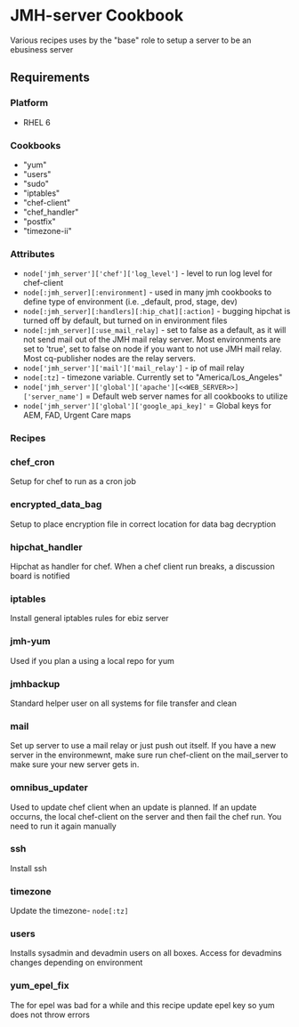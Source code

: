 JMH-server Cookbook
==============================
Various recipes uses by the "base" role to setup a server to be an ebusiness server

Requirements
-------------


### Platform
* RHEL 6

### Cookbooks
* "yum"
* "users"
* "sudo"
* "iptables"
* "chef-client"
* "chef_handler"
* "postfix"
* "timezone-ii"

### Attributes
* `node['jmh_server']['chef']['log_level']` - level to run log level for chef-client
* `node[:jmh_server][:environment]` - used in many jmh cookbooks to define type of environment (i.e. _default, prod, stage, dev)
* `node[:jmh_server][:handlers][:hip_chat][:action]` - bugging hipchat is turned off by default, but turned on in environment files
* `node[:jmh_server][:use_mail_relay]` - set to false as a default, as it will not send mail out of the JMH mail relay server. Most environments are set to 'true', set to false on node if you want to not use JMH mail relay.  Most cq-publisher nodes are the relay servers.
* `node['jmh_server']['mail']['mail_relay']` - ip of mail relay
* `node[:tz]` - timezone variable.  Currently set to "America/Los_Angeles"
* `node['jmh_server']['global']['apache'][<<WEB_SERVER>>]['server_name']` = Default web server names for all cookbooks to utilize
* `node['jmh_server']['global']['google_api_key]'` = Global keys for AEM, FAD, Urgent Care maps

### Recipes
### chef_cron
Setup for chef to run as a cron job

### encrypted_data_bag
Setup to place encryption file in correct location for data bag decryption

### hipchat_handler
Hipchat as handler for chef.  When a chef client run breaks, a discussion board is notified

### iptables
Install general iptables rules for ebiz server

### jmh-yum
Used if you plan a using a local repo for yum

### jmhbackup
Standard helper user on all systems for file transfer and clean

### mail
Set up server to use a mail relay or just push out itself.  If you have a new server in the environmewnt, make sure run chef-client on the 
  mail_server to make sure your new server gets in.

### omnibus_updater
Used to update chef client when an update is planned.  If an update occurns, the local chef-client on the server and then fail the chef run.  You need to run it again manually

### ssh 
Install ssh

### timezone
Update the timezone-  `node[:tz]`

### users
Installs sysadmin and devadmin users on all boxes.  Access for devadmins changes depending on environment

### yum_epel_fix
The for epel was bad for a while and this recipe update epel key so yum does not throw errors

